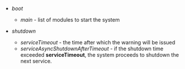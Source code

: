 + _boot_ 
  + _main_ - list of modules to start the system

+ _shutdown_
  + _serviceTimeout_ - the time after which the warning will be issued
  + _serviceAsyncShutdownAfterTimeout_ - if the shutdown time exceeded **serviceTimeout**, the system proceeds to shutdown the next service.
